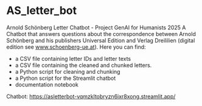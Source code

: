 # AS_letter_bot
Arnold Schönberg Letter Chatbot - Project GenAI for Humanists 2025
A Chatbot that answers questions about the correspondence between Arnold Schönberg and his publishers Universal Edition and Verlag Dreililien (digital edition see www.schoenberg-ue.at).
Here you can find:
- a CSV file containing letter IDs and letter texts
- a CSV file containing the cleaned and chunked letters.
- a Python script for cleaning and chunking
- a Python script for the Streamlit chatbot
- documentation notebook


Chatbot: https://asletterbot-vqmzkltobryzn6ixr8xong.streamlit.app/